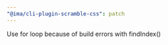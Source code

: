 ```yaml
---
"@ima/cli-plugin-scramble-css": patch
---
```


Use for loop because of build errors with findIndex()
